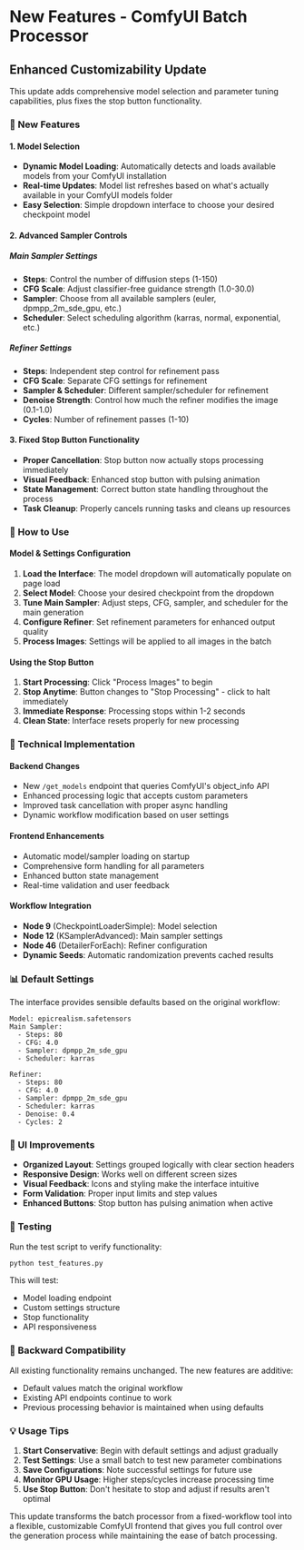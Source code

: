 # New Features - ComfyUI Batch Processor

## Enhanced Customizability Update

This update adds comprehensive model selection and parameter tuning capabilities, plus fixes the stop button functionality.

### 🎯 New Features

#### 1. Model Selection
- **Dynamic Model Loading**: Automatically detects and loads available models from your ComfyUI installation
- **Real-time Updates**: Model list refreshes based on what's actually available in your ComfyUI models folder
- **Easy Selection**: Simple dropdown interface to choose your desired checkpoint model

#### 2. Advanced Sampler Controls

##### Main Sampler Settings
- **Steps**: Control the number of diffusion steps (1-150)
- **CFG Scale**: Adjust classifier-free guidance strength (1.0-30.0)
- **Sampler**: Choose from all available samplers (euler, dpmpp_2m_sde_gpu, etc.)
- **Scheduler**: Select scheduling algorithm (karras, normal, exponential, etc.)

##### Refiner Settings
- **Steps**: Independent step control for refinement pass
- **CFG Scale**: Separate CFG settings for refinement
- **Sampler & Scheduler**: Different sampler/scheduler for refinement
- **Denoise Strength**: Control how much the refiner modifies the image (0.1-1.0)
- **Cycles**: Number of refinement passes (1-10)

#### 3. Fixed Stop Button Functionality
- **Proper Cancellation**: Stop button now actually stops processing immediately
- **Visual Feedback**: Enhanced stop button with pulsing animation
- **State Management**: Correct button state handling throughout the process
- **Task Cleanup**: Properly cancels running tasks and cleans up resources

### 🚀 How to Use

#### Model & Settings Configuration
1. **Load the Interface**: The model dropdown will automatically populate on page load
2. **Select Model**: Choose your desired checkpoint from the dropdown
3. **Tune Main Sampler**: Adjust steps, CFG, sampler, and scheduler for the main generation
4. **Configure Refiner**: Set refinement parameters for enhanced output quality
5. **Process Images**: Settings will be applied to all images in the batch

#### Using the Stop Button
1. **Start Processing**: Click "Process Images" to begin
2. **Stop Anytime**: Button changes to "Stop Processing" - click to halt immediately
3. **Immediate Response**: Processing stops within 1-2 seconds
4. **Clean State**: Interface resets properly for new processing

### 🔧 Technical Implementation

#### Backend Changes
- New `/get_models` endpoint that queries ComfyUI's object_info API
- Enhanced processing logic that accepts custom parameters
- Improved task cancellation with proper async handling
- Dynamic workflow modification based on user settings

#### Frontend Enhancements
- Automatic model/sampler loading on startup
- Comprehensive form handling for all parameters
- Enhanced button state management
- Real-time validation and user feedback

#### Workflow Integration
- **Node 9** (CheckpointLoaderSimple): Model selection
- **Node 12** (KSamplerAdvanced): Main sampler settings  
- **Node 46** (DetailerForEach): Refiner configuration
- **Dynamic Seeds**: Automatic randomization prevents cached results

### 📊 Default Settings

The interface provides sensible defaults based on the original workflow:

```
Model: epicrealism.safetensors
Main Sampler:
  - Steps: 80
  - CFG: 4.0  
  - Sampler: dpmpp_2m_sde_gpu
  - Scheduler: karras

Refiner:
  - Steps: 80
  - CFG: 4.0
  - Sampler: dpmpp_2m_sde_gpu  
  - Scheduler: karras
  - Denoise: 0.4
  - Cycles: 2
```

### 🎨 UI Improvements

- **Organized Layout**: Settings grouped logically with clear section headers
- **Responsive Design**: Works well on different screen sizes
- **Visual Feedback**: Icons and styling make the interface intuitive
- **Form Validation**: Proper input limits and step values
- **Enhanced Buttons**: Stop button has pulsing animation when active

### 🧪 Testing

Run the test script to verify functionality:
```bash
python test_features.py
```

This will test:
- Model loading endpoint
- Custom settings structure
- Stop functionality
- API responsiveness

### 🔄 Backward Compatibility

All existing functionality remains unchanged. The new features are additive:
- Default values match the original workflow
- Existing API endpoints continue to work
- Previous processing behavior is maintained when using defaults

### 💡 Usage Tips

1. **Start Conservative**: Begin with default settings and adjust gradually
2. **Test Settings**: Use a small batch to test new parameter combinations
3. **Save Configurations**: Note successful settings for future use
4. **Monitor GPU Usage**: Higher steps/cycles increase processing time
5. **Use Stop Button**: Don't hesitate to stop and adjust if results aren't optimal

This update transforms the batch processor from a fixed-workflow tool into a flexible, customizable ComfyUI frontend that gives you full control over the generation process while maintaining the ease of batch processing. 
